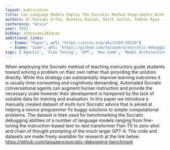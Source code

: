 ```yaml
---
layout: publication
title: Can Language Models Employ The Socratic Method Experiments With Code Debugging
authors: Al-hossami Erfan, Bunescu Razvan, Smith Justin, Teehan Ryan
conference: "Arxiv"
year: 2023
bibkey: alhossami2023can
additional_links:
  - {name: "Paper", url: "https://arxiv.org/abs/2310.03210"}
  - {name: "Code", url: "https://github.com/taisazero/socratic-debugging-benchmark"}
tags: ['Agentic', 'Fine Tuning', 'GPT', 'Has Code', 'Model Architecture', 'Pretraining Methods', 'Prompting', 'Training Techniques', 'Transformer']
---
```

When employing the Socratic method of teaching instructors guide students toward solving a problem on their own rather than providing the solution directly. While this strategy can substantially improve learning outcomes it is usually time-consuming and cognitively demanding. Automated Socratic conversational agents can augment human instruction and provide the necessary scale however their development is hampered by the lack of suitable data for training and evaluation. In this paper we introduce a manually created dataset of multi-turn Socratic advice that is aimed at helping a novice programmer fix buggy solutions to simple computational problems. The dataset is then used for benchmarking the Socratic debugging abilities of a number of language models ranging from fine-tuning the instruction-based text-to-text transformer Flan-T5 to zero-shot and chain of thought prompting of the much larger GPT-4. The code and datasets are made freely available for research at the link below. https://github.com/taisazero/socratic-debugging-benchmark
